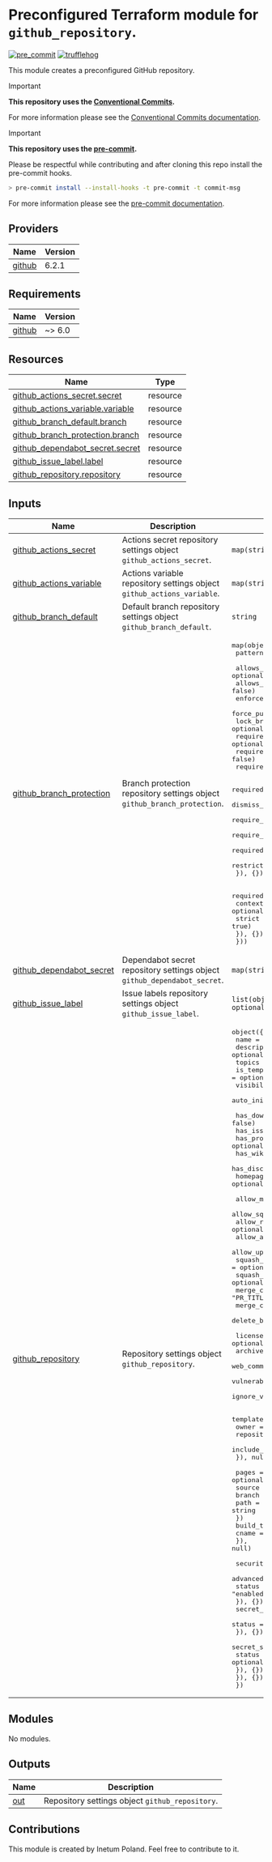 # Preconfigured Terraform module for `github_repository`.

[![pre_commit](https://github.com/Inetum-Poland/tf-module-github-repository/actions/workflows/pre_commit.yml/badge.svg)](https://github.com/Inetum-Poland/tf-module-github-repository/actions/workflows/pre_commit.yml) [![trufflehog](https://github.com/Inetum-Poland/tf-module-github-repository/actions/workflows/trufflehog.yaml/badge.svg)](https://github.com/Inetum-Poland/tf-module-github-repository/actions/workflows/trufflehog.yaml)

This module creates a preconfigured GitHub repository.

> [!IMPORTANT]
> __This repository uses the [Conventional Commits](https://www.conventionalcommits.org/).__
>
> For more information please see the [Conventional Commits documentation](https://www.conventionalcommits.org/en/v1.0.0/#summary).

> [!IMPORTANT]
> __This repository uses the [pre-commit](https://pre-commit.com/).__
>
> Please be respectful while contributing and after cloning this repo install the pre-commit hooks.
> ```bash
> > pre-commit install --install-hooks -t pre-commit -t commit-msg
> ```
> For more information please see the [pre-commit documentation](https://pre-commit.com/).

<!-- BEGIN_AUTOMATED_TF_DOCS_BLOCK -->
## Providers

| Name | Version |
|------|---------|
| <a name="provider_github"></a> [github](#provider\_github) | 6.2.1 |

## Requirements

| Name | Version |
|------|---------|
| <a name="requirement_github"></a> [github](#requirement\_github) | ~> 6.0 |

## Resources

| Name | Type |
|------|------|
| [github_actions_secret.secret](https://registry.terraform.io/providers/integrations/github/latest/docs/resources/actions_secret) | resource |
| [github_actions_variable.variable](https://registry.terraform.io/providers/integrations/github/latest/docs/resources/actions_variable) | resource |
| [github_branch_default.branch](https://registry.terraform.io/providers/integrations/github/latest/docs/resources/branch_default) | resource |
| [github_branch_protection.branch](https://registry.terraform.io/providers/integrations/github/latest/docs/resources/branch_protection) | resource |
| [github_dependabot_secret.secret](https://registry.terraform.io/providers/integrations/github/latest/docs/resources/dependabot_secret) | resource |
| [github_issue_label.label](https://registry.terraform.io/providers/integrations/github/latest/docs/resources/issue_label) | resource |
| [github_repository.repository](https://registry.terraform.io/providers/integrations/github/latest/docs/resources/repository) | resource |

## Inputs

| Name | Description | Type | Default | Required |
|------|-------------|------|---------|:--------:|
| <a name="input_github_actions_secret"></a> [github\_actions\_secret](#input\_github\_actions\_secret) | Actions secret repository settings object `github_actions_secret`. | `map(string)` | `{}` | no |
| <a name="input_github_actions_variable"></a> [github\_actions\_variable](#input\_github\_actions\_variable) | Actions variable repository settings object `github_actions_variable`. | `map(string)` | `{}` | no |
| <a name="input_github_branch_default"></a> [github\_branch\_default](#input\_github\_branch\_default) | Default branch repository settings object `github_branch_default`. | `string` | `"main"` | no |
| <a name="input_github_branch_protection"></a> [github\_branch\_protection](#input\_github\_branch\_protection) | Branch protection repository settings object `github_branch_protection`. | <pre>map(object({<br>    pattern = string<br><br>    allows_deletions                = optional(bool, false)<br>    allows_force_pushes             = optional(bool, false)<br>    enforce_admins                  = optional(bool, false)<br>    force_push_bypassers            = optional(list(string), [])<br>    lock_branch                     = optional(bool, false)<br>    require_conversation_resolution = optional(bool, true)<br>    require_signed_commits          = optional(bool, false)<br>    required_linear_history         = optional(bool, false)<br><br>    required_pull_request_reviews = optional(object({<br>      dismiss_stale_reviews           = optional(bool, true)<br>      require_code_owner_reviews      = optional(bool, true)<br>      require_last_push_approval      = optional(bool, true)<br>      required_approving_review_count = optional(number, 1)<br>      restrict_dismissals             = optional(bool, false)<br>    }), {})<br><br>    required_status_checks = optional(object({<br>      contexts = optional(list(string), ["pre_commit"])<br>      strict   = optional(bool, true)<br>    }), {})<br>  }))</pre> | <pre>{<br>  "main": {<br>    "pattern": "main"<br>  }<br>}</pre> | no |
| <a name="input_github_dependabot_secret"></a> [github\_dependabot\_secret](#input\_github\_dependabot\_secret) | Dependabot secret repository settings object `github_dependabot_secret`. | `map(string)` | `{}` | no |
| <a name="input_github_issue_label"></a> [github\_issue\_label](#input\_github\_issue\_label) | Issue labels repository settings object `github_issue_label`. | `list(object({ name = string, value = string, description = optional(string, null) }))` | `[]` | no |
| <a name="input_github_repository"></a> [github\_repository](#input\_github\_repository) | Repository settings object `github_repository`. | <pre>object({<br>    name        = string<br>    description = optional(string)<br>    topics      = optional(list(string), [])<br>    is_template = optional(bool, false)<br>    visibility  = optional(string, "private")<br>    auto_init   = optional(bool, true)<br><br>    has_downloads   = optional(bool, false)<br>    has_issues      = optional(bool, false)<br>    has_projects    = optional(bool, false)<br>    has_wiki        = optional(bool, false)<br>    has_discussions = optional(bool, false)<br>    homepage_url    = optional(string)<br><br>    allow_merge_commit          = optional(bool, true)<br>    allow_squash_merge          = optional(bool, true)<br>    allow_rebase_merge          = optional(bool, true)<br>    allow_auto_merge            = optional(bool, false)<br>    allow_update_branch         = optional(bool, true)<br>    squash_merge_commit_title   = optional(string, "PR_TITLE")<br>    squash_merge_commit_message = optional(string, "PR_BODY")<br>    merge_commit_title          = optional(string, "PR_TITLE")<br>    merge_commit_message        = optional(string, "PR_BODY")<br>    delete_branch_on_merge      = optional(bool, true)<br><br>    license_template                        = optional(string)<br>    archive_on_destroy                      = optional(bool, true)<br>    web_commit_signoff_required             = optional(bool, false)<br>    vulnerability_alerts                    = optional(bool, true)<br>    ignore_vulnerability_alerts_during_read = optional(bool, true)<br><br>    template = optional(object({<br>      owner                = string<br>      repository           = any<br>      include_all_branches = bool<br>    }), null)<br><br>    pages = optional(object({<br>      source = object({<br>        branch = string<br>        path   = string<br>      })<br>      build_type = string<br>      cname      = string<br>    }), null)<br><br>    security_and_analysis = optional(object({<br>      advanced_security = optional(object({<br>        status = optional(string, "enabled")<br>      }), {})<br>      secret_scanning = optional(object({<br>        status = optional(string, "enabled")<br>      }), {})<br>      secret_scanning_push_protection = optional(object({<br>        status = optional(string, "enabled")<br>      }), {})<br>    }), {})<br>  })</pre> | n/a | yes |

## Modules

No modules.

## Outputs

| Name | Description |
|------|-------------|
| <a name="output_out"></a> [out](#output\_out) | Repository settings object `github_repository`. |
<!-- END_AUTOMATED_TF_DOCS_BLOCK -->

## Contributions

This module is created by Inetum Poland. Feel free to contribute to it.
